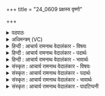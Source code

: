 +++
title = "24_0609 प्रक्षस्य वृष्णो"

+++
<details><summary>पदपाठः</summary>

प्र꣣क्ष꣡स्य꣢। प्र꣣। क्ष꣡स्य꣢꣯। वृ꣡ष्णः꣢꣯। अ꣣रुष꣡स्य꣢। नु। म꣡हः꣢꣯। प्र। नः꣣। व꣡चः꣢꣯। वि꣣द꣡था꣢। जा꣣त꣡वे꣢दसे। जा꣣त꣢। वे꣣दसे। वैश्वानरा꣡य꣢। वै꣣श्व। नरा꣡य꣢। म꣣तिः꣢। न꣡व्य꣢꣯से। शु꣡चिः꣢꣯। सो꣡मः꣢꣯। इ꣣व। पवते। चा꣡रुः꣢꣯। अ꣣ग्न꣡ये꣢। ६०९।
</details>

<details><summary>अधिमन्त्रम् (VC)</summary>

- अग्निः
- भरद्वाजो बार्हस्पत्यः
- जगती
- निषादः
- आरण्यं काण्डम्
</details>

<details><summary>हिन्दी : आचार्य रामनाथ वेदालंकार - विषयः</summary>

देवता वैश्वानर अग्नि है। परमेश्वर के प्रति स्तुतिवचनों को प्रवृत्त करने का वर्णन है।
</details>

<details><summary>हिन्दी : आचार्य रामनाथ वेदालंकार - पदार्थः</summary>

पदार्थान्वय -  (प्रक्षस्य) सब पदार्थों से संपृक्त अर्थात् सर्वव्यापक, (वृष्णः) सुख आदि की वर्षा करनेवाले, (अरुषस्य) दीप्तिमान् परमात्मा का (नु) निश्चय ही (महः) अत्यन्त महत्त्व व पूज्यत्व है। (विदथा) ज्ञानयज्ञ में (जातवेदसे) सब उत्पन्न पदार्थों के ज्ञाता वैश्नानर परमात्मा के लिए (नः वचः) हमारा स्तुति-वचन (प्र) भली-भाँति प्रवृत्त होता है और (नव्यसे) अतिशय नवीन (वैश्वानराय) सब जनों का हित करनेवाले (अग्नये) उस अग्रनायक परमात्मा के लिए, हमारी (शुचिः) पवित्र (चारुः) रमणीय (मतिः) बुद्धि, विचारधारा (पवते) प्रवृत्त हो रही है, (इव) जैसे (शुचिः) पवित्र (चारुः) मनोहर (सोमः) सोम ओषधि का रस (पवते) द्रोणकलश में जाने के लिए प्रवाहित होता है, अथवा जैसे (शुचिः) चमकीला, (चारुः) आह्लादकारी (सोमः) चन्द्रमा (वैश्वानराय) सूर्य की परिक्रमा करने के लिए (पवते) अन्तरिक्ष में गति करता है ॥८॥ इस मन्त्र में उपमालङ्कार है ॥८॥
</details>

<details><summary>हिन्दी : आचार्य रामनाथ वेदालंकार - भावार्थः</summary>

भावार्थ -  सर्वान्तर्यामी, सुखवर्षक, तेजस्वी, सर्वज्ञ, सब जनों के हितकर्ता, मार्गदर्शक परमेश्वर के प्रति उत्तम स्तोत्र सबको प्रवृत्त करने चाहिएँ ॥८॥
</details>

<details><summary>संस्कृत : आचार्य रामनाथ वेदालंकार - विषयः</summary>

अथ वैश्वानरोऽग्निर्देवता। परमेश्वरं प्रति स्तुतिवचांसि गच्छन्तीत्याह।
</details>

<details><summary>संस्कृत : आचार्य रामनाथ वेदालंकार - पदार्थः</summary>

पदार्थान्वय -  (प्रक्षस्य) सर्वैः पदार्थैः संपृक्तस्य, सर्वव्यापकस्य। पृची सम्पर्के, बाहुलकाद् औणादिकः सः प्रत्ययः। (वृष्णः) सुखादिवर्षकस्य, (अरुषस्य) आरोचमानस्य वैश्वानरस्य परमात्मनः। अरुषीः आरोचनात् इति निरुक्तम्। १२।७। (नु) निश्चयेन (महः) अतीव महत्त्वं पूज्यत्वं वा वर्तते। महि वृद्धौ, मह पूजायाम्। (विदथा) विदथे ज्ञानयज्ञे। अत्र ‘सुपां सुलुक्०। अ० ७।१।३९’ इति सप्तम्या आकारादेशः। (जातवेदसे) सर्वेषाम् उत्पन्नपदार्थानां ज्ञात्रे तस्मै वैश्वानराय परमात्मने (नः वचः) अस्माकं स्तुतिवचनम् (प्र) प्रपवते प्रकर्षेण गच्छति। किञ्च (नव्यसे) नवीयसे (वैश्वानराय) सर्वजनहितकराय तस्मै (अग्नये) अग्रनायकाय परमात्मने, अस्माकम् (शुचिः) पवित्रा, (चारुः) रम्या (मतिः) बुद्धिः, विचारसरणिः (पवते) प्रवृत्ता भवति। कथमिव ? (इव) यथा (शुचिः) पवित्रः (चारुः) मनोज्ञः (सोमः) सोमौषधिरसः (पवते) द्रोणकलशं गन्तुं प्रवाहितो भवति, यद्वा, यथा (शुचिः) प्रदीप्तः (चारुः) आह्लादकः (सोमः) चन्द्रः (वैश्वानराय) सूर्याय, सूर्यं परितः इत्यर्थः (पवते) अन्तरिक्षे गच्छति ॥८॥२ अत्रोपमालङ्कारः ॥८॥
</details>

<details><summary>संस्कृत : आचार्य रामनाथ वेदालंकार - भावार्थः</summary>

भावार्थ -  सर्वान्तर्यामिणं सुखवर्षकं तेजस्विनं सर्वज्ञं सर्वजनहितकारिणं मार्गदर्शकं परमेश्वरं प्रति सुस्तोत्राणि सर्वैः प्रवर्तनीयानि ॥८॥
</details>

<details><summary>संस्कृत : आचार्य रामनाथ वेदालंकार - पादटिप्पनी</summary>

टिप्पनी -   १. ऋ० ६।८।१, ‘प्रक्षस्य’, ‘महः प्र नो वचो’, ‘जातवेदसे’, ‘नव्यसे’ इत्यत्र क्रमेण ‘पृक्षस्य’, ‘सहः प्र नु वोचं’, ‘जातवेदसः’, ‘नव्यसी’ इति पाठः। २. ऋग्भाष्ये दयानन्दर्षिर्मन्त्रमेतम् अग्निविद्यापक्षे व्याख्यातवान्।
</details>